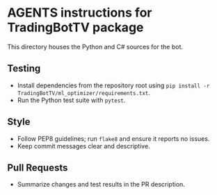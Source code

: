 # AGENTS instructions for TradingBotTV package

This directory houses the Python and C# sources for the bot.

## Testing
- Install dependencies from the repository root using `pip install -r TradingBotTV/ml_optimizer/requirements.txt`.
- Run the Python test suite with `pytest`.

## Style
- Follow PEP8 guidelines; run `flake8` and ensure it reports no issues.
- Keep commit messages clear and descriptive.

## Pull Requests
- Summarize changes and test results in the PR description.
